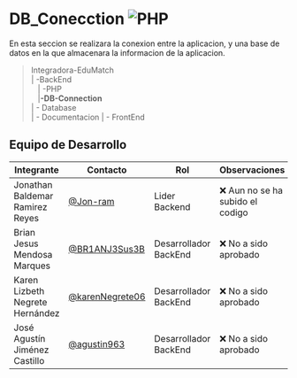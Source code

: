 # DB_Conecction ![PHP](https://img.shields.io/badge/PHP-777BB4?style=for-the-badge&logo=php&logoColor=white)

En esta seccion se realizara la conexion entre la aplicacion, y una base de datos en la que almacenara la informacion de la aplicacion.

>Integradora-EduMatch<br>
>| -BackEnd<br>
>&nbsp;&nbsp; | -PHP<br>
>&nbsp;&nbsp; |**-DB-Connection**<br>
>| - Database<br>
>| - Documentacion
>| - FrontEnd

## Equipo de Desarrollo
|Integrante|Contacto|Rol|Observaciones|
|----------|-------|---|-------------|
| Jonathan Baldemar Ramirez Reyes|[@Jon-ram](https://github.com/Jon-ram)|Lider Backend|❌ Aun no se ha subido el codigo
| Brian Jesus Mendosa Marques|[@BR1ANJ3Sus3B](https://github.com/BR1ANJ3Sus3B)|Desarrollador BackEnd|❌ No a sido aprobado
| Karen Lizbeth Negrete Hernández|[@karenNegrete06](https://github.com/karenNegrete06)| Desarrollador BackEnd|❌ No a sido aprobado
| José Agustín Jiménez Castillo|[@agustin963](https://github.com/agustin963)|Desarrollador BackEnd|❌ No a sido aprobado
